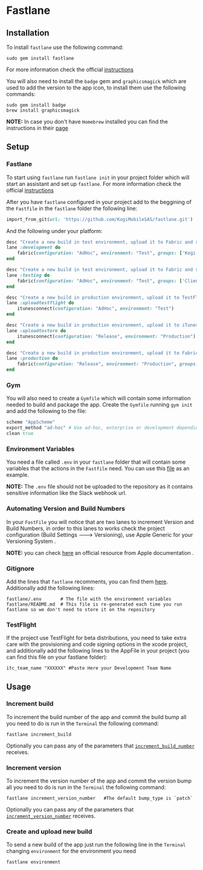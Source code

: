 # Fastlane

## Installation

To install `fastlane` use the following command:

```
sudo gem install fastlane
```

For more information check the official [instructions](https://github.com/fastlane/fastlane#installation)

You will also need to install the `badge` gem and `graphicsmagick` which are used to add the version to the app icon, to install them use the following commands:

```
sudo gem install badge
brew install graphicsmagick
```

**NOTE:** In case you don't have `Homebrew` installed you can find the instructions in their [page](http://brew.sh/)

## Setup

### Fastlane

To start using `fastlane` run `fastlane init` in your project folder which will start an assistant and set up `fastlane`. For more information check the official [instructions](https://github.com/fastlane/fastlane#quick-start)

After you have `fastlane` configured in your project add to the beggining of the `Fastfile` in the `fastlane` folder the following line:

```ruby
import_from_git(url: 'https://github.com/KogiMobileSAS/fastlane.git')
```

And the following under your platform:

```ruby
desc "Create a new build in test environment, upload it to Fabric and send it to Kogi group"
lane :development do
    fabric(configuration: "AdHoc", environment: "Test", groups: ['Kogi'])
end

desc "Create a new build in test environment, upload it to Fabric and send it to the client and Kogi groups"
lane :testing do
    fabric(configuration: "AdHoc", environment: "Test", groups: ['ClientGroup', 'Kogi'])
end

desc "Create a new build in production environment, upload it to TestFlight (Only upload the build, THIS LANE DON'T DO THE SUBMISSION)"
lane :uploadtestflight do
    itunesconnect(configuration: "AdHoc", environment: "Test")
end

desc "Create a new build in production environment, upload it to iTunes Connect (Only upload the build, THIS LANE DON'T DO THE SUBMISSION)"
lane :uploadtostore do
    itunesconnect(configuration: "Release", environment: "Production")
end

desc "Create a new build in production environment, upload it to Fabric and send it to the client and Kogi groups"
lane :production do
    fabric(configuration: "Release", environment: "Production", groups: ['ClientGroup', 'Kogi'])
end
```
### Gym

You will also need to create a `Gymfile` which will contain some information needed to build and package the app. Create the `Gymfile` running `gym init` and add the following to the file:

```ruby
scheme "AppScheme"
export_method "ad-hoc" # Use ad-hoc, enterprise or development depending on the provisioning profile you'll be using
clean true
```

### Environment Variables

You need a file called `.env` in your `fastlane` folder that will contain some variables that the actions in the `Fastfile` need. You can use this [file](fastlane/example.env) as an example.

**NOTE:** The `.env` file should not be uploaded to the repository as it contains sensitive information like the Slack webhook url.

### Automating Version and Build Numbers

In your `FastFile` you will notice that are two lanes to increment Version and Build Numbers, in order to this lanes to works check the project configuration (Build Settings ---> Versioning), use Apple Generic for your Versioning System . 

**NOTE:** you can check [here](https://developer.apple.com/library/mac/qa/qa1827/_index.html) an official resource from Apple documentation .

### Gitignore

Add the lines that `fastlane` recomments, you can find them [here](https://github.com/fastlane/fastlane/blob/master/fastlane/docs/Gitignore.md). Additionally add the following lines:

```
fastlane/.env 		# The file with the environment variables
fastlane/README.md 	# This file is re-generated each time you run fastlane so we don't need to store it on the repository
```

### TestFlight

If the project use TestFlight for beta distributions, you need to take extra care with the provisioning and code signing options in the xcode project, and additionally add the following lines to the AppFile in your project (you can find this file on your fastlane folder):

```
itc_team_name "XXXXXX" #Paste Here your Development Team Name 
```

## Usage

### Increment build

To increment the build number of the app and commit the build bump all you need to do is run in the `Terminal` the following command:

```
fastlane increment_build
```

Optionally you can pass any of the parameters that [`increment_build_number`](https://github.com/fastlane/fastlane/blob/master/fastlane/docs/Actions.md#increment_build_number) receives.

### Increment version

To increment the version number of the app and commit the version bump all you need to do is run in the `Terminal` the following command:

```
fastlane increment_version_number	#The default bump_type is `patch`
```

Optionally you can pass any of the parameters that [`increment_version_number`](https://github.com/fastlane/fastlane/blob/master/fastlane/docs/Actions.md#increment_version_number) receives.

### Create and upload new build

To send a new build of the app just run the following line in the `Terminal` changing `environment` for the environment you need

```
fastlane environment
```
